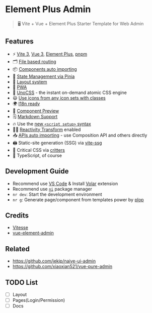 # Element Plus Admin

> 🖥 Vite + Vue + Element Plus Starter Template for Web Admin

## Features

- ⚡️ [Vite 3](https://github.com/vitejs/vite), [Vue 3](https://github.com/vuejs/core), [Element Plus](https://element-plus.org/), [pnpm](https://pnpm.io/)
- 🗂 [File based routing](./src/pages)
- 📦 [Components auto importing](./src/components)
- 🍍 [State Management via Pinia](https://pinia.vuejs.org/)
- 📑 [Layout system](./src/layouts)
- 📲 [PWA](https://github.com/antfu/vite-plugin-pwa)
- 🎨 [UnoCSS](https://github.com/antfu/unocss) - the instant on-demand atomic CSS engine
- 😃 [Use icons from any icon sets with classes](https://github.com/antfu/unocss/tree/main/packages/preset-icons)
- 🌍 [I18n ready](./locales)
- 🔎 [Component Preview](https://github.com/antfu/vite-plugin-vue-component-preview)
- 🗒 [Markdown Support](https://github.com/antfu/vite-plugin-vue-markdown)
- 🔥 Use the [new `<script setup>` syntax](https://github.com/vuejs/rfcs/pull/227)
- 🤙🏻 [Reactivity Transform](https://vuejs.org/guide/extras/reactivity-transform.html) enabled
- 📥 [APIs auto importing](https://github.com/antfu/unplugin-auto-import) - use Composition API and others directly
- 🖨 Static-site generation (SSG) via [vite-ssg](https://github.com/antfu/vite-ssg)
- 🦔 Critical CSS via [critters](https://github.com/GoogleChromeLabs/critters)
- 🦾 TypeScript, of course

## Development Guide

- Recommend use [VS Code](https://code.visualstudio.com/) & Install [Volar](https://marketplace.visualstudio.com/items?itemName=Vue.volar) extension
- Recommend use [`ni`](https://github.com/antfu/ni) package manager
- `nr dev`: Start the development environment
- `nr g`: Generate page/component from templates power by [plop](https://github.com/plopjs/plop)

## Credits

- [Vitesse](https://github.com/antfu/vitesse)
- [vue-element-admin](https://github.com/PanJiaChen/vue-element-admin/)

## Related

- https://github.com/jekip/naive-ui-admin
- https://github.com/xiaoxian521/vue-pure-admin

## TODO List

- [ ] Layout
- [ ] Pages(Login/Permission)
- [ ] Docs
